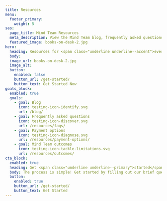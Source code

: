 ```yaml
---
title: Resources
menu:
  footer_primary:
    weight: 5
seo:
  page_title: Mind Team Resources
  meta_description: View the Mind Team blog, frequently asked questions, payment options and Mind Team outcomes.
  featured_image: books-on-desk-2.jpg
hero:
  heading: Resources for <span class="underline underline--accent">every mind</span>.
  body:
  image_url: books-on-desk-2.jpg
  image_alt:
  button:
    enabled: false
    button_url: /get-started/
    button_text: Get Started Now
goals_block:
  enabled: true
  goals:
    - goal: Blog
      icon: testing-icon-identify.svg
      url: /blog/
    - goal: Frequently asked questions
      icon: testing-icon-discover.svg
      url: /resources/faqs/
    - goal: Payment options
      icon: testing-icon-diagnose.svg
      url: /resources/payment-options/
    - goal: Mind Team outcomes
      icon: testing-icon-tackle-limitations.svg
      url: /resources/outcomes/
cta_block:
  enabled: true
  heading: Get <span class="underline underline--primary">started</span>.
  body: The process is simple! Get started by filling out our brief questionnaire.
  button:
    enabled: true
    button_url: /get-started/
    button_text: Get Started
---
```

